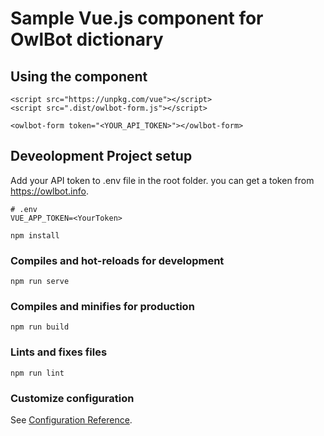 # Sample Vue.js component for OwlBot dictionary

## Using the component
```
<script src="https://unpkg.com/vue"></script>
<script src=".dist/owlbot-form.js"></script>

<owlbot-form token="<YOUR_API_TOKEN>"></owlbot-form>
```

## Deveolopment Project setup

Add your API token to .env file in the root folder. you can get a token from https://owlbot.info.

```
# .env
VUE_APP_TOKEN=<YourToken>
```


```
npm install
```

### Compiles and hot-reloads for development
```
npm run serve
```

### Compiles and minifies for production
```
npm run build
```

### Lints and fixes files
```
npm run lint
```

### Customize configuration
See [Configuration Reference](https://cli.vuejs.org/config/).
